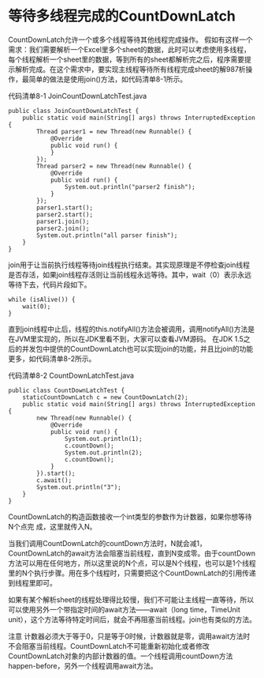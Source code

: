 # 等待多线程完成的CountDownLatch

CountDownLatch允许一个或多个线程等待其他线程完成操作。
假如有这样一个需求：我们需要解析一个Excel里多个sheet的数据，此时可以考虑使用多线程，每个线程解析一个sheet里的数据，等到所有的sheet都解析完之后，程序需要提示解析完成。在这个需求中，要实现主线程等待所有线程完成sheet的解987析操作，最简单的做法是使用join()方法，如代码清单8-1所示。

代码清单8-1 JoinCountDownLatchTest.java

```
public class JoinCountDownLatchTest {
    public static void main(String[] args) throws InterruptedException {
        Thread parser1 = new Thread(new Runnable() {
            @Override
            public void run() {
            }
        });
        Thread parser2 = new Thread(new Runnable() {
            @Override
            public void run() {
                System.out.println("parser2 finish");
            }
        });
        parser1.start();
        parser2.start();
        parser1.join();
        parser2.join();
        System.out.println("all parser finish");
    }
}
```

join用于让当前执行线程等待join线程执行结束。其实现原理是不停检查join线程是否存活，如果join线程存活则让当前线程永远等待。其中，wait（0）表示永远等待下去，代码片段如下。

```
while (isAlive()) {
    wait(0);
}
```

直到join线程中止后，线程的this.notifyAll()方法会被调用，调用notifyAll()方法是在JVM里实现的，所以在JDK里看不到，大家可以查看JVM源码。
在JDK 1.5之后的并发包中提供的CountDownLatch也可以实现join的功能，并且比join的功能更多，如代码清单8-2所示。

代码清单8-2 CountDownLatchTest.java
```
public class CountDownLatchTest {
    staticCountDownLatch c = new CountDownLatch(2);
    public static void main(String[] args) throws InterruptedException {
        new Thread(new Runnable() {
            @Override
            public void run() {
                System.out.println(1);
                c.countDown();
                System.out.println(2);
                c.countDown();
            }
        }).start();
        c.await();
        System.out.println("3");
    }
}
```

CountDownLatch的构造函数接收一个int类型的参数作为计数器，如果你想等待N个点完
成，这里就传入N。

当我们调用CountDownLatch的countDown方法时，N就会减1，CountDownLatch的await方法会阻塞当前线程，直到N变成零。由于countDown方法可以用在任何地方，所以这里说的N个点，可以是N个线程，也可以是1个线程里的N个执行步骤。用在多个线程时，只需要把这个CountDownLatch的引用传递到线程里即可。

如果有某个解析sheet的线程处理得比较慢，我们不可能让主线程一直等待，所以可以使用另外一个带指定时间的await方法——await（long time，TimeUnit unit），这个方法等待特定时间后，就会不再阻塞当前线程。join也有类似的方法。

注意 计数器必须大于等于0，只是等于0时候，计数器就是零，调用await方法时不会阻塞当前线程。CountDownLatch不可能重新初始化或者修改CountDownLatch对象的内部计数器的值。一个线程调用countDown方法happen-before，另外一个线程调用await方法。
